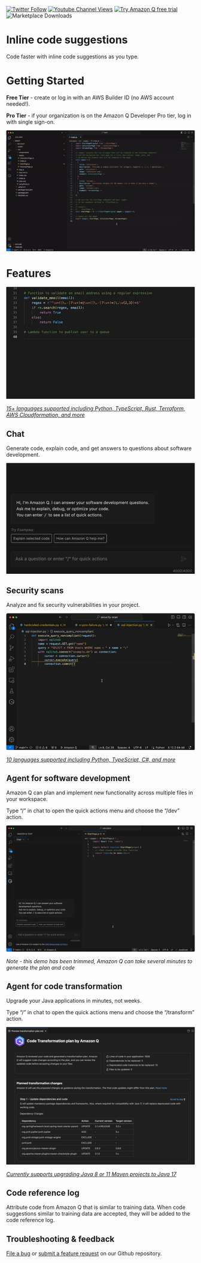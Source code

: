 [![Twitter Follow](https://img.shields.io/twitter/follow/aws?logo=twitter&style=social)](https://twitter.com/awscloud)
[![Youtube Channel Views](https://img.shields.io/youtube/channel/views/UCd6MoB9NC6uYN2grvUNT-Zg?style=social)](https://www.youtube.com/@amazonwebservices)
[![Try Amazon Q free trial](https://img.shields.io/badge/Try%20Amazon%20Q-Free%20trial-success)](https://aws.amazon.com/q/developer/?editor=vscode)
![Marketplace Downloads](https://img.shields.io/vscode-marketplace/d/AmazonWebServices.amazon-q-vscode.svg)

# Inline code suggestions

Code faster with inline code suggestions as you type.

# Getting Started

**Free Tier** - create or log in with an AWS Builder ID (no AWS account needed!).

**Pro Tier** - if your organization is on the Amazon Q Developer Pro tier, log in with single sign-on.

![Authentication gif](https://raw.githubusercontent.com/aws/aws-toolkit-vscode/HEAD/docs/marketplace/vscode/amazonq/auth-Q.gif)

# Features

![Inline code suggestion demo](https://raw.githubusercontent.com/aws/aws-toolkit-vscode/HEAD/docs/marketplace/vscode/amazonq/inline.gif)

[_15+ languages supported including Python, TypeScript, Rust, Terraform, AWS Cloudformation, and more_](https://docs.aws.amazon.com/amazonq/latest/qdeveloper-ug/q-language-ide-support.html)

## Chat

Generate code, explain code, and get answers to questions about software development.

![Generate code using chat](https://raw.githubusercontent.com/aws/aws-toolkit-vscode/HEAD/docs/marketplace/vscode/amazonq/chat.gif)

## Security scans

Analyze and fix security vulnerabilities in your project.

![Fix security vulnerability demo](https://raw.githubusercontent.com/aws/aws-toolkit-vscode/HEAD/docs/marketplace/vscode/amazonq/security-scan.gif)

[_10 languages supported including Python, TypeScript, C#, and more_](https://docs.aws.amazon.com/amazonq/latest/qdeveloper-ug/security-scans.html)

## Agent for software development

Amazon Q can plan and implement new functionality across multiple files in your workspace.

Type “/” in chat to open the quick actions menu and choose the “/dev” action.

![Agent for software development demo](https://raw.githubusercontent.com/aws/aws-toolkit-vscode/HEAD/docs/marketplace/vscode/amazonq/dev.gif)

_Note - this demo has been trimmed, Amazon Q can take several minutes to generate the plan and code_

## Agent for code transformation

Upgrade your Java applications in minutes, not weeks.

Type “/” in chat to open the quick actions menu and choose the “/transform” action.

![Agent for code transformation demo](https://raw.githubusercontent.com/aws/aws-toolkit-vscode/HEAD/docs/marketplace/vscode/amazonq/transform.png)

[_Currently supports upgrading Java 8 or 11 Maven projects to Java 17_](https://docs.aws.amazon.com/amazonq/latest/qdeveloper-ug/code-transformation.html#prerequisites)

## Code reference log

Attribute code from Amazon Q that is similar to training data. When code suggestions similar to training data are accepted, they will be added to the code reference log.

## Troubleshooting & feedback

[File a bug](https://github.com/aws/aws-toolkit-vscode/issues/new?assignees=&labels=bug&projects=&template=bug_report.md) or [submit a feature request](https://github.com/aws/aws-toolkit-vscode/issues/new?assignees=&labels=feature-request&projects=&template=feature_request.md) on our Github repository.
